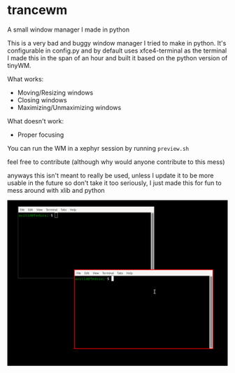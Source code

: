 # trancewm
A small window manager I made in python

This is a very bad and buggy window manager I tried to make in python. It's configurable in config.py and by default uses xfce4-terminal as the terminal
I made this in the span of an hour and built it based on the python version of tinyWM.

What works:
- Moving/Resizing windows
- Closing windows
- Maximizing/Unmaximizing windows

What doesn't work:
- Proper focusing

You can run the WM in a xephyr session by running `preview.sh`

feel free to contribute (although why would anyone contribute to this mess)

anyways this isn't meant to really be used, unless I update it to be more usable in the future so don't take it too seriously, I just made this for fun to mess around with xlib and python

![preview of window manager](preview.png)
